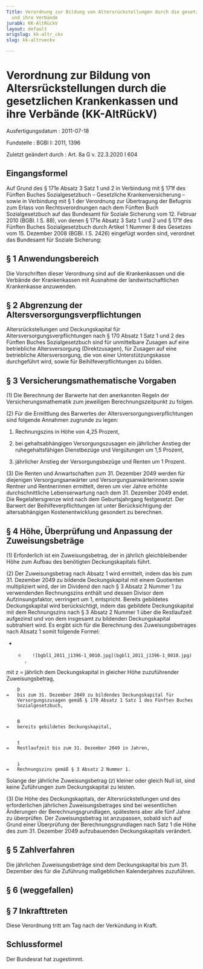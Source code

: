 ```yaml
---
Title: Verordnung zur Bildung von Altersrückstellungen durch die gesetzlichen Krankenkassen
  und ihre Verbände
jurabk: KK-AltRückV
layout: default
origslug: kk-altr_ckv
slug: kk-altrueckv

---
```


# Verordnung zur Bildung von Altersrückstellungen durch die gesetzlichen Krankenkassen und ihre Verbände (KK-AltRückV)

Ausfertigungsdatum
:   2011-07-18

Fundstelle
:   BGBl I: 2011, 1396

Zuletzt geändert durch
:   Art. 8a G v. 22.3.2020 I 604


## Eingangsformel

Auf Grund des § 171e Absatz 3 Satz 1 und 2 in Verbindung mit § 171f
des Fünften Buches Sozialgesetzbuch – Gesetzliche Krankenversicherung
– sowie in Verbindung mit § 1 der Verordnung zur Übertragung der
Befugnis zum Erlass von Rechtsverordnungen nach dem Fünften Buch
Sozialgesetzbuch auf das Bundesamt für Soziale Sicherung vom 12.
Februar 2010 (BGBl. I S. 88), von denen § 171e Absatz 3 Satz 1 und 2
und § 171f des Fünften Buches Sozialgesetzbuch durch Artikel 1 Nummer
8 des Gesetzes vom 15. Dezember 2008 (BGBl. I S. 2426) eingefügt
worden sind, verordnet das Bundesamt für Soziale Sicherung:


## § 1 Anwendungsbereich

Die Vorschriften dieser Verordnung sind auf die Krankenkassen und die
Verbände der Krankenkassen mit Ausnahme der landwirtschaftlichen
Krankenkasse anzuwenden.


## § 2 Abgrenzung der Altersversorgungsverpflichtungen

Altersrückstellungen und Deckungskapital für
Altersversorgungsverpflichtungen nach § 170 Absatz 1 Satz 1 und 2 des
Fünften Buches Sozialgesetzbuch sind für unmittelbare Zusagen auf eine
betriebliche Altersversorgung (Direktzusagen), für Zusagen auf eine
betriebliche Altersversorgung, die von einer Unterstützungskasse
durchgeführt wird, sowie für Beihilfeverpflichtungen zu bilden.


## § 3 Versicherungsmathematische Vorgaben

(1) Die Berechnung der Barwerte hat den anerkannten Regeln der
Versicherungsmathematik zum jeweiligen Berechnungszeitpunkt zu folgen.

(2) Für die Ermittlung des Barwertes der
Altersversorgungsverpflichtungen sind folgende Annahmen zugrunde zu
legen:

1.  Rechnungszins in Höhe von 4,25 Prozent,


2.  bei gehaltsabhängigen Versorgungszusagen ein jährlicher Anstieg der
    ruhegehaltsfähigen Dienstbezüge und Vergütungen um 1,5 Prozent,


3.  jährlicher Anstieg der Versorgungsbezüge und Renten um 1 Prozent.




(3) Die Renten und Anwartschaften zum 31. Dezember 2049 werden für
diejenigen Versorgungsanwärter und Versorgungsanwärterinnen sowie
Rentner und Rentnerinnen ermittelt, deren um vier Jahre erhöhte
durchschnittliche Lebenserwartung nach dem 31. Dezember 2049 endet.
Die Regelaltersgrenze wird nach dem Geburtsjahrgang festgesetzt. Der
Barwert der Beihilfeverpflichtungen ist unter Berücksichtigung der
altersabhängigen Kostenentwicklung gesondert zu berechnen.


## § 4 Höhe, Überprüfung und Anpassung der Zuweisungsbeträge

(1) Erforderlich ist ein Zuweisungsbetrag, der in jährlich
gleichbleibender Höhe zum Aufbau des benötigten Deckungskapitals
führt.

(2) Der Zuweisungsbetrag nach Absatz 1 wird ermittelt, indem das bis
zum 31. Dezember 2049 zu bildende Deckungskapital mit einem Quotienten
multipliziert wird, der im Dividend den nach § 3 Absatz 2 Nummer 1 zu
verwendenden Rechnungszins enthält und dessen Divisor dem
Aufzinsungsfaktor, verringert um 1, entspricht. Bereits gebildetes
Deckungskapital wird berücksichtigt, indem das gebildete
Deckungskapital mit dem Rechnungszins nach § 3 Absatz 2 Nummer 1 über
die Restlaufzeit aufgezinst und von dem insgesamt zu bildenden
Deckungskapital subtrahiert wird. Es ergibt sich für die Berechnung
des Zuweisungsbetrages nach Absatz 1 somit folgende Formel:

*    *        ![bgbl1_2011_j1396-1_0010.jpg](bgbl1_2011_j1396-1_0010.jpg)   ,




mit
 z
    =   jährlich dem Deckungskapital in gleicher Höhe zuzuführender
        Zuweisungsbetrag,


        D
    =   bis zum 31. Dezember 2049 zu bildendes Deckungskapital für
        Versorgungszusagen gemäß § 170 Absatz 1 Satz 1 des Fünften Buches
        Sozialgesetzbuch,


        B
    =   bereits gebildetes Deckungskapital,


        t
    =   Restlaufzeit bis zum 31. Dezember 2049 in Jahren,


        i
    =   Rechnungszins gemäß § 3 Absatz 2 Nummer 1.






Solange der jährliche Zuweisungsbetrag (z) kleiner oder gleich Null
ist, sind keine Zuführungen zum Deckungskapital zu leisten.

(3) Die Höhe des Deckungskapitals, der Altersrückstellungen und des
erforderlichen jährlichen Zuweisungsbetrages sind bei wesentlichen
Änderungen der Berechnungsgrundlagen, spätestens aber alle fünf Jahre
zu überprüfen. Der Zuweisungsbetrag ist anzupassen, sobald sich auf
Grund einer Überprüfung der Berechnungsgrundlagen nach Satz 1 die Höhe
des zum 31. Dezember 2049 aufzubauenden Deckungskapitals verändert.


## § 5 Zahlverfahren

Die jährlichen Zuweisungsbeträge sind dem Deckungskapital bis zum 31.
Dezember des für die Zuführung maßgeblichen Kalenderjahres zuzuführen.


## § 6 (weggefallen)


## § 7 Inkrafttreten

Diese Verordnung tritt am Tag nach der Verkündung in Kraft.


## Schlussformel

Der Bundesrat hat zugestimmt.

